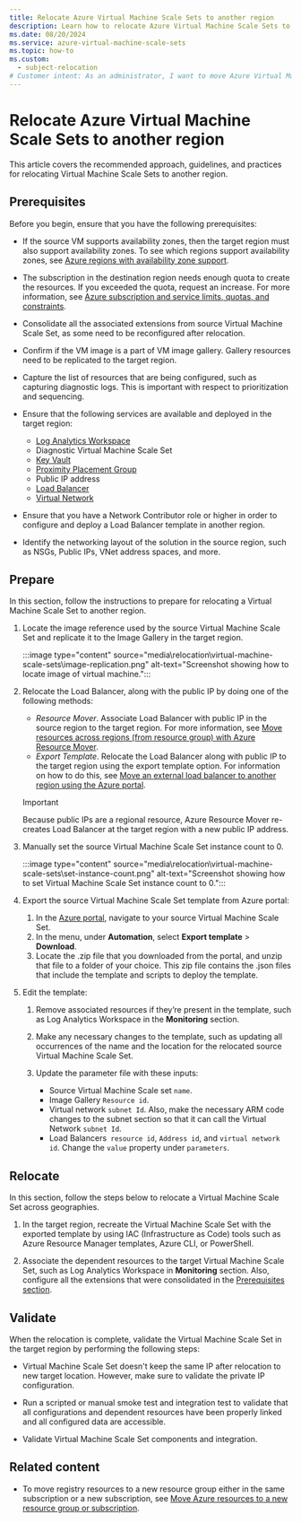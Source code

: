 ```yaml
---
title: Relocate Azure Virtual Machine Scale Sets to another region
description: Learn how to relocate Azure Virtual Machine Scale Sets to another region
ms.date: 08/20/2024
ms.service: azure-virtual-machine-scale-sets
ms.topic: how-to
ms.custom:
  - subject-relocation
# Customer intent: As an administrator, I want to move Azure Virtual Machine Scale Sets to another region.
---
```



# Relocate Azure Virtual Machine Scale Sets to another region

This article covers the recommended approach, guidelines, and practices for relocating Virtual Machine Scale Sets to another region.

## Prerequisites

Before you begin, ensure that you have the following prerequisites:

- If the source VM supports availability zones, then the target region must also support availability zones. To see which regions support availability zones, see [Azure regions with availability zone support](../reliability/availability-zones-region-support.md).

- The subscription in the destination region needs enough quota to create the resources. If you exceeded the quota, request an increase. For more information, see [Azure subscription and service limits, quotas, and constraints](..//azure-resource-manager/management/azure-subscription-service-limits.md).

- Consolidate all the associated extensions from source Virtual Machine Scale Set, as some need to be reconfigured after relocation.

- Confirm if the VM image is a part of VM image gallery. Gallery resources need to be replicated to the target region.

- Capture the list of resources that are being configured, such as capturing diagnostic logs. This is important with respect to prioritization and sequencing.

- Ensure that the following services are available and deployed in the target region:

    - [Log Analytics Workspace](./relocation-log-analytics.md)
    - Diagnostic Virtual Machine Scale Set
    - [Key Vault](./relocation-key-vault.md)
    - [Proximity Placement Group](/azure/virtual-machine-scale-sets/proximity-placement-groups)
    - Public IP address
    - [Load Balancer](../load-balancer/move-across-regions-external-load-balancer-portal.md)
    - [Virtual Network](./relocation-virtual-network.md)

- Ensure that you have a Network Contributor role or higher in order to configure and deploy a Load Balancer template in another region.

- Identify the networking layout of the solution in the source region, such as NSGs, Public IPs, VNet address spaces, and more.



## Prepare

In this section, follow the instructions to prepare for relocating a Virtual Machine Scale Set to another region.


1. Locate the image reference used by the source Virtual Machine Scale Set and replicate it to the Image Gallery in the target region.

    :::image type="content" source="media\relocation\virtual-machine-scale-sets\image-replication.png" alt-text="Screenshot showing how to locate image of virtual machine.":::

1. Relocate the Load Balancer, along with the public IP by doing one of the following methods:

    - *Resource Mover*. Associate Load Balancer with public IP in the source region to the target region. For more information, see [Move resources across regions (from resource group) with Azure Resource Mover](../resource-mover/move-region-within-resource-group.md).
    - *Export Template*. Relocate the Load Balancer along with public IP to the target region using the export template option. For information on how to do this, see [Move an external load balancer to another region using the Azure portal](../load-balancer/move-across-regions-external-load-balancer-portal.md).

    >[!IMPORTANT]
    > Because public IPs are a regional resource, Azure Resource Mover re-creates Load Balancer at the target region with a new public IP address. 

1. Manually set the source Virtual Machine Scale Set instance count to 0.

    :::image type="content" source="media\relocation\virtual-machine-scale-sets\set-instance-count.png" alt-text="Screenshot showing how to set Virtual Machine Scale Set instance count to 0.":::

1. Export the source Virtual Machine Scale Set template from Azure portal:
    
    1. In the [Azure portal](https://portal.azure.com), navigate to your source Virtual Machine Scale Set.
    1. In the menu, under **Automation**, select **Export template** > **Download**.
    1. Locate the .zip file that you downloaded from the portal, and unzip that file to a folder of your choice. This zip file contains the .json files that include the template and scripts to deploy the template.
    

1. Edit the template:
    
    1. Remove associated resources if they’re present in the template, such as Log Analytics Workspace in the **Monitoring** section.

    1. Make any necessary changes to the template, such as updating all occurrences of the name and the location for the relocated source Virtual Machine Scale Set.

    1. Update the parameter file with these inputs:
        - Source Virtual Machine Scale set `name`.
        - Image Gallery `Resource id`.
        - Virtual network `subnet Id`. Also, make the necessary ARM code changes to the subnet section so that it can call the Virtual Network `subnet Id`.
        - Load Balancers` resource id`, `Address id`, and `virtual network id`. Change the `value` property under `parameters`.

## Relocate

In this section, follow the steps below to relocate a Virtual Machine Scale Set across geographies.

1. In the target region, recreate the Virtual Machine Scale Set with the exported template by using IAC (Infrastructure as Code) tools such as Azure Resource Manager templates, Azure CLI, or PowerShell.

1. Associate the dependent resources to the target Virtual Machine Scale Set, such as Log Analytics Workspace in **Monitoring** section. Also, configure all the extensions that were consolidated in the [Prerequisites section](#prerequisites).


## Validate

When the relocation is complete, validate the Virtual Machine Scale Set in the target region by performing the following steps:

 - Virtual Machine Scale Set doesn't keep the same IP after relocation to new target location. However, make sure to validate the private IP configuration.

 - Run a scripted or manual smoke test and integration test to validate that all configurations and dependent resources have been properly linked and all configured data are accessible.

- Validate Virtual Machine Scale Set components and integration.

## Related content

- To move registry resources to a new resource group either in the same subscription or a new subscription, see [Move Azure resources to a new resource group or subscription](../azure-resource-manager/management/move-resource-group-and-subscription.md).